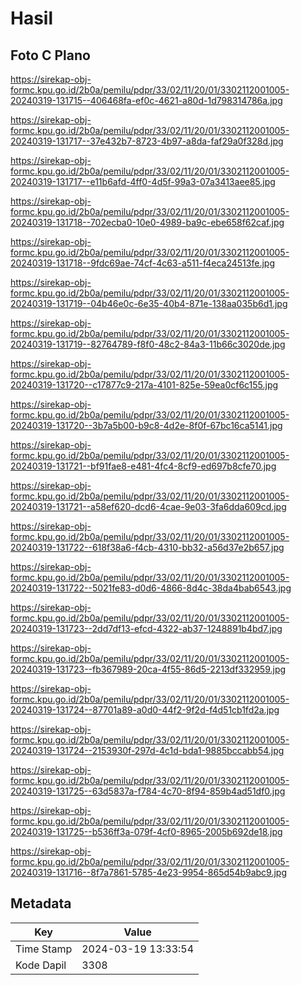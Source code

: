 # Hasil

## Foto C Plano

https://sirekap-obj-formc.kpu.go.id/2b0a/pemilu/pdpr/33/02/11/20/01/3302112001005-20240319-131715--406468fa-ef0c-4621-a80d-1d798314786a.jpg

https://sirekap-obj-formc.kpu.go.id/2b0a/pemilu/pdpr/33/02/11/20/01/3302112001005-20240319-131717--37e432b7-8723-4b97-a8da-faf29a0f328d.jpg

https://sirekap-obj-formc.kpu.go.id/2b0a/pemilu/pdpr/33/02/11/20/01/3302112001005-20240319-131717--e11b6afd-4ff0-4d5f-99a3-07a3413aee85.jpg

https://sirekap-obj-formc.kpu.go.id/2b0a/pemilu/pdpr/33/02/11/20/01/3302112001005-20240319-131718--702ecba0-10e0-4989-ba9c-ebe658f62caf.jpg

https://sirekap-obj-formc.kpu.go.id/2b0a/pemilu/pdpr/33/02/11/20/01/3302112001005-20240319-131718--9fdc69ae-74cf-4c63-a511-f4eca24513fe.jpg

https://sirekap-obj-formc.kpu.go.id/2b0a/pemilu/pdpr/33/02/11/20/01/3302112001005-20240319-131719--04b46e0c-6e35-40b4-871e-138aa035b6d1.jpg

https://sirekap-obj-formc.kpu.go.id/2b0a/pemilu/pdpr/33/02/11/20/01/3302112001005-20240319-131719--82764789-f8f0-48c2-84a3-11b66c3020de.jpg

https://sirekap-obj-formc.kpu.go.id/2b0a/pemilu/pdpr/33/02/11/20/01/3302112001005-20240319-131720--c17877c9-217a-4101-825e-59ea0cf6c155.jpg

https://sirekap-obj-formc.kpu.go.id/2b0a/pemilu/pdpr/33/02/11/20/01/3302112001005-20240319-131720--3b7a5b00-b9c8-4d2e-8f0f-67bc16ca5141.jpg

https://sirekap-obj-formc.kpu.go.id/2b0a/pemilu/pdpr/33/02/11/20/01/3302112001005-20240319-131721--bf91fae8-e481-4fc4-8cf9-ed697b8cfe70.jpg

https://sirekap-obj-formc.kpu.go.id/2b0a/pemilu/pdpr/33/02/11/20/01/3302112001005-20240319-131721--a58ef620-dcd6-4cae-9e03-3fa6dda609cd.jpg

https://sirekap-obj-formc.kpu.go.id/2b0a/pemilu/pdpr/33/02/11/20/01/3302112001005-20240319-131722--618f38a6-f4cb-4310-bb32-a56d37e2b657.jpg

https://sirekap-obj-formc.kpu.go.id/2b0a/pemilu/pdpr/33/02/11/20/01/3302112001005-20240319-131722--5021fe83-d0d6-4866-8d4c-38da4bab6543.jpg

https://sirekap-obj-formc.kpu.go.id/2b0a/pemilu/pdpr/33/02/11/20/01/3302112001005-20240319-131723--2dd7df13-efcd-4322-ab37-1248891b4bd7.jpg

https://sirekap-obj-formc.kpu.go.id/2b0a/pemilu/pdpr/33/02/11/20/01/3302112001005-20240319-131723--fb367989-20ca-4f55-86d5-2213df332959.jpg

https://sirekap-obj-formc.kpu.go.id/2b0a/pemilu/pdpr/33/02/11/20/01/3302112001005-20240319-131724--87701a89-a0d0-44f2-9f2d-f4d51cb1fd2a.jpg

https://sirekap-obj-formc.kpu.go.id/2b0a/pemilu/pdpr/33/02/11/20/01/3302112001005-20240319-131724--2153930f-297d-4c1d-bda1-9885bccabb54.jpg

https://sirekap-obj-formc.kpu.go.id/2b0a/pemilu/pdpr/33/02/11/20/01/3302112001005-20240319-131725--63d5837a-f784-4c70-8f94-859b4ad51df0.jpg

https://sirekap-obj-formc.kpu.go.id/2b0a/pemilu/pdpr/33/02/11/20/01/3302112001005-20240319-131725--b536ff3a-079f-4cf0-8965-2005b692de18.jpg

https://sirekap-obj-formc.kpu.go.id/2b0a/pemilu/pdpr/33/02/11/20/01/3302112001005-20240319-131716--8f7a7861-5785-4e23-9954-865d54b9abc9.jpg


## Metadata

| Key        | Value               |
| ---------- | ------------------- |
| Time Stamp | 2024-03-19 13:33:54 |
| Kode Dapil | 3308                |



